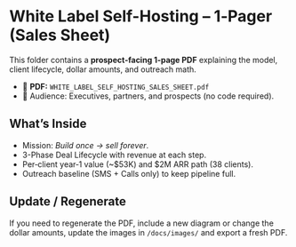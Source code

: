 # White Label Self-Hosting – 1‑Pager (Sales Sheet)

This folder contains a **prospect-facing 1‑page PDF** explaining the model, client lifecycle, dollar amounts, and outreach math.

- 📄 **PDF:** `WHITE_LABEL_SELF_HOSTING_SALES_SHEET.pdf`
- 🧠 Audience: Executives, partners, and prospects (no code required).

## What’s Inside
- Mission: *Build once → sell forever*.
- 3-Phase Deal Lifecycle with revenue at each step.
- Per‑client year‑1 value (~$53K) and $2M ARR path (38 clients).
- Outreach baseline (SMS + Calls only) to keep pipeline full.

## Update / Regenerate
If you need to regenerate the PDF, include a new diagram or change the dollar amounts, update the images in `/docs/images/` and export a fresh PDF.
